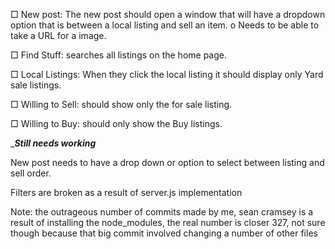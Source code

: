 □	New post: The new post should open a window that will have a dropdown option that is between a local listing and sell an item.
o	Needs to be able to take a URL for a image.

□	Find Stuff: searches all listings on the home page.

□	Local Listings: When they click the local listing it should display only Yard sale listings.

□	Willing to Sell: should show only the for sale listing. 		

□	Willing to Buy: should only show the Buy listings.

______________________Still needs working_____________________

New post needs to have a drop down or option to select between listing and sell order.

Filters are broken as a result of server.js implementation




Note: the outrageous number of commits made by me, sean cramsey is a result of installing the node_modules, the real number is closer 327, not sure though because that big commit involved changing a number of other files
